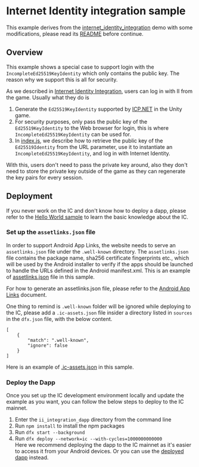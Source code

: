 # Internet Identity integration sample

This example derives from the [internet_identity_integration](https://github.com/dfinity/examples/tree/master/motoko/internet_identity_integration) demo with some modifications, please read its [README](https://github.com/dfinity/examples/blob/master/motoko/internet_identity_integration/README.md) before continue.

## Overview

This example shows a special case to support login with the `IncompleteEd25519KeyIdentity` which only contains the public key. The reason why we support this is all for security. 

As we described in [Internet Identity Integration](../README.md#workflow), users can log in with II from the game. Usually what they do is

1. Generate the `Ed25519KeyIdentity` supported by [ICP.NET](https://github.com/BoomDAO/ICP.NET) in the Unity game.
2. For security purposes, only pass the public key of the `Ed25519KeyIdentity` to the Web browser for login, this is where `IncompleteEd25519KeyIdentity` can be used for.
3. In [index.js](./src/greet_frontend/src/index.js), we describe how to retrieve the public key of the `Ed25519Identity` from the URL parameter, use it to instantiate an `IncompleteEd25519KeyIdentity`, and log in with Internet Identity. 

With this, users don't need to pass the private key around, also they don't need to store the private key outside of the game as they can regenerate the key pairs for every session.

## Deployment

If you never work on the IC and don't know how to deploy a dapp, please refer to the [Hello World sample](https://internetcomputer.org/docs/current/tutorials/deploy_sample_app) to learn the basic knowledge about the IC. 

### Set up the `assetlinks.json` file

In order to support Android App Links, the website needs to serve an `assetlinks.json` file under the `.well-known` directory. The `assetlinks.json` file contains the package name, sha256 certificate fingerprints etc., which will be used by the Android installer to verify if the apps should be launched to handle the URLs defined in the Android manifest.xml. This is an example of [assetlinks.json](./src/greet_frontend/assets/.well-known/assetlinks.json) file in this sample.

For how to generate an assetlinks.json file, please refer to the [Android App Links](https://developer.android.com/studio/write/app-link-indexing#associatesite) document.

One thing to remind is `.well-known` folder will be ignored while deploying to the IC, please add a `.ic-assets.json` file insider a directory listed in `sources` in the `dfx.json` file, with the below content. 

```
[
    {
        "match": ".well-known",
        "ignore": false
    }
]

```

Here is an example of [.ic-assets.json](./src/greet_frontend/assets/.ic-assets.json) in this sample.

### Deploy the Dapp

Once you set up the IC development environment locally and update the example as you want, you can follow the below steps to deploy to the IC mainnet.

1. Enter the `ii_integration_dapp` directory from the command line
2. Run `npm install` to install the npm packages
3. Run `dfx start --background`
4. Run `dfx deploy --network=ic --with-cycles=1000000000000`  
   Here we recommend deploying the dapp to the IC mainnet as it's easier to access it from your Android devices. Or you can use the [deployed dapp](https://6x7nu-oaaaa-aaaan-qdaua-cai.icp0.io) instead.
